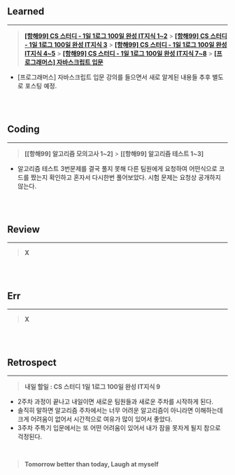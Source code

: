 ## Learned

---

> **[[항해99] CS 스터디 - 1일 1로그 100일 완성 IT지식 1~2](https://velog.io/@lilclown/1%EC%9D%BC-1%EB%A1%9C%EA%B7%B8-100%EC%9D%BC-%EC%99%84%EC%84%B1-IT%EC%A7%80%EC%8B%9D-%ED%95%98%EB%93%9C%EC%9B%A8%EC%96%B4-12)** > **[[항해99] CS 스터디 - 1일 1로그 100일 완성 IT지식 3](https://velog.io/@lilclown/1%EC%9D%BC-1%EB%A1%9C%EA%B7%B8-100%EC%9D%BC-%EC%99%84%EC%84%B1-IT%EC%A7%80%EC%8B%9D-%ED%95%98%EB%93%9C%EC%9B%A8%EC%96%B4-3)** > **[[항해99] CS 스터디 - 1일 1로그 100일 완성 IT지식 4~5](https://velog.io/@lilclown/1%EC%9D%BC-1%EB%A1%9C%EA%B7%B8-100%EC%9D%BC-%EC%99%84%EC%84%B1-IT%EC%A7%80%EC%8B%9D-%ED%95%98%EB%93%9C%EC%9B%A8%EC%96%B4-45)** > **[[항해99] CS 스터디 - 1일 1로그 100일 완성 IT지식 7~8](https://velog.io/@lilclown/1%EC%9D%BC-1%EB%A1%9C%EA%B7%B8-100%EC%9D%BC-%EC%99%84%EC%84%B1-IT%EC%A7%80%EC%8B%9D-%ED%95%98%EB%93%9C%EC%9B%A8%EC%96%B4-78)** > **[[프로그래머스] 자바스크립트 입문](https://programmers.co.kr/learn/courses/3)**

- [프로그래머스] 자바스크립트 입문 강의를 들으면서 새로 알게된 내용들 추후 별도로 포스팅 예정.

<br><br>

## Coding

---

> **[[항해99] 알고리즘 모의고사 1~2]** > **[[항해99] 알고리즘 테스트 1~3]**

- 알고리즘 테스트 3번문제를 결국 풀지 못해 다른 팀원에게 요청하여 어떤식으로 코드를 짰는지 확인하고 혼자서 다시한번 풀어보았다. 시험 문제는 요청상 공개하지 않는다.

<br><br>

## Review

---

> **X**

<br><br>

## Err

---

> **X**

<br><br>

## Retrospect

---

> **내일 할일 : CS 스터디 1일 1로그 100일 완성 IT지식 9**

- 2주차 과정이 끝나고 내일이면 새로운 팀원들과 새로운 주차를 시작하게 된다.
- 솔직히 말하면 알고리즘 주차에서는 너무 어려운 알고리즘이 아니라면 이해하는데 크게 어려움이 없어서 시간적으로 여유가 많이 있어서 좋았다.
- 3주차 주특기 입문에서는 또 어떤 어려움이 있어서 내가 잠을 못자게 될지 참으로 걱정된다.

<br>

> **Tomorrow better than today, Laugh at myself**
